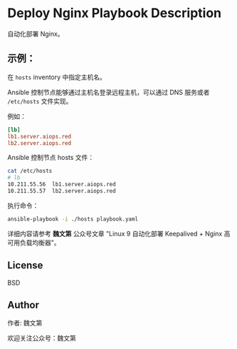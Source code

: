 # Deploy Nginx Playbook Description

自动化部署 Nginx。

示例：
-----

在 `hosts` inventory 中指定主机名。

Ansible 控制节点能够通过主机名登录远程主机，可以通过 DNS 服务或者 `/etc/hosts` 文件实现。

例如：

```ini
[lb]
lb1.server.aiops.red
lb2.server.aiops.red
```

Ansible 控制节点 hosts 文件：

```bash
cat /etc/hosts
# lb
10.211.55.56  lb1.server.aiops.red
10.211.55.57  lb2.server.aiops.red
```

执行命令：

```bash
ansible-playbook -i ./hosts playbook.yaml
```

详细内容请参考 **魏文第** 公众号文章 "Linux 9 自动化部署 Keepalived + Nginx 高可用负载均衡器"。

License
-------

BSD

Author
------------------

作者: 魏文第

欢迎关注公众号：魏文第

